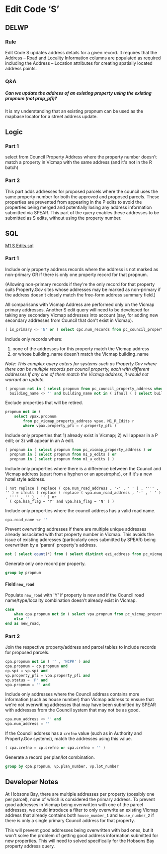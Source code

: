 # Edit Code ‘S’

## DELWP

### Rule

Edit Code S updates address details for a given record. It requires that the Address – Road and Locality Information columns are populated as required including the Address – Location attributes for creating spatially located address points.

### Q&A

##### Can we update the address of an existing property using the existing propnum (not prop_pfi)?

It is my understanding that an existing propnum can be used as the mapbase locator for a street address update.

## Logic

### Part 1

select from Council Property Address where the property number doesn't match a property in Vicmap with the same address (and it's not in the R batch)

### Part 2

This part adds addresses for proposed parcels where the council uses the same property number for both the approved and proposed parcels. These properties are prevented from appearing in the P edits to avoid the properties being merged and potentially losing any address information submitted via SPEAR. This part of the query enables these addresses to be submitted as S edits, without using the property number.

## SQL

[M1 S Edits.sql](https://github.com/groundtruth/PoziConnectConfig/blob/master/~Shared/SQL/M1%20S%20Edits.sql)

### Part 1

Include only property address records where the address is not marked as non-primary OR if there is only one property record for that propnum.

(Allowing non-primary records if they're the only record for that property suits Property.Gov sites whose addresses may be marked as non-primary if the address doesn't closely match the free-form address summary field.)

All comparisons with Vicmap Address are performed only on the Vicmap primary addresses. Another S edit query will need to be developed for taking any secondary Vicmap addresses into account (say, for adding new secondary addresses from Council that don't exist in Vicmap).

```sql
( is_primary <> 'N' or ( select cpc.num_records from pc_council_property_count cpc where cpc.propnum = cpa.propnum ) = 1 ) and
```

Include only records where:

1. none of the addresses for this property match the Vicmap address
2. or whose building_name doesn't match the Vicmap building_name

*Note: This complex query caters for systems such as Property.Gov where there can be multiple records per council property, each with different addresses If any one of them match the Vicmap address, it would not warrant an update.*

```sql
( propnum not in ( select propnum from pc_council_property_address where num_road_address in ( select num_road_address from pc_vicmap_property_address vpax where vpax.propnum = cpa.propnum and vpax.is_primary = 'Y' ) ) or
  building_name <> '' and building_name not in ( ifnull ( ( select building_name from pc_vicmap_property_address vpax where vpax.propnum = cpa.propnum and vpax.is_primary = 'Y' ) , '' ) ) ) )
```

Exclude properties that will be retired.

```sql
propnum not in (
    select vpax.propnum
        from pc_vicmap_property_address vpax, M1_R_Edits r
        where vpax.property_pfi = r.property_pfi )
```

Include only properties that 1) already exist in Vicmap; 2) will appear in a P edit; or 3) will appear in an A edit.

```sql
( propnum in ( select propnum from pc_vicmap_property_address ) or
  propnum in ( select propnum from m1_p_edits ) or
  propnum in ( select propnum from m1_a_edits ) )
```

Include only properties where there is a difference between the Council and Vicmap address (apart from a hyphen or an apostrophe), or if it's a new hotel style address.

```
( not replace ( replace ( cpa.num_road_address , '-' , ' ' ) , '''' , '' ) = ifnull ( replace ( replace ( vpa.num_road_address , '-' , ' ' ) , '''' , '' ) , '' ) or
  ( cpa.hsa_flag = 'Y' and vpa.hsa_flag = 'N' ) )
```
Include only properties where the council address has a valid road name.

```sql
cpa.road_name <> ''
```

Prevent overwriting addresses if there are multiple unique addresses already associated with that property number in Vicmap. This avoids the issue of existing addresses (particularly ones submitted by SPEAR) being overwritten by a 'parent' property's address.

```sql
not ( select count(*) from ( select distinct ezi_address from pc_vicmap_property_address vpax where vpax.propnum = cpa.propnum ) ) > 1
```

Generate only one record per property.

```sql
group by propnum
```

#### Field `new_road`

Populate `new_road` with 'Y' if property is new and if the Council road name/type/locality combination doesn't already exist in Vicmap.

```sql
case
    when cpa.propnum not in ( select vpa.propnum from pc_vicmap_property_address vpa ) and ( cpa.road_name || ' ' || cpa.road_type || ' ' || cpa.locality_name ) not in ( select vpa.road_name || ' ' || vpa.road_type || ' ' || vpa.locality_name from pc_vicmap_property_address vpa ) then 'Y'
    else ''
end as new_road,
```

### Part 2

Join the respective property/address and parcel tables to include records for proposed parcels.

```sql
cpa.propnum not in ( '' , 'NCPR' ) and
cpa.propnum = cp.propnum and
cp.spi = vp.spi and    
vp.property_pfi = vpa.property_pfi and
vp.status = 'P' and
vpa.propnum = '' and
```

Include only addresses where the Council address contains more information (such as house number) than Vicmap address to ensure that we're not overwriting addresses that may have been submitted by SPEAR with addresses from the Council system that may not be as good.

```sql
cpa.num_address <> '' and
vpa.num_address = ''
```

If the Council address has a `crefno` value (such as in Authority and Property.Gov systems), match the addresses using this value.

```sql
( cpa.crefno = cp.crefno or cpa.crefno = '' )
```

Generate a record per plan/lot combination.

```sql
group by cpa.propnum, vp.plan_number, vp.lot_number
```

## Developer Notes

At Hobsons Bay, there are multiple addresses per property (possibly one per parcel), none of which is considered the primary address. To prevent good addresses in Vicmap being overwritten with one of the parcel addresses, we could introduce a filter to only overwrite an existing Vicmap address that already contains both `house_number_1` and `house_number_2` if there is only a single primary Council address for that property.

This will prevent good addresses being overwritten with bad ones, but it won't solve the problem of getting good address information submitted for new properties. This will need to solved specifically for the Hobsons Bay property address query.
